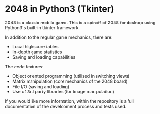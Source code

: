 # 2048 in Python3 (Tkinter)

2048 is a classic mobile game. This is a spinoff of 2048 for desktop using Python3's built-in tkinter framework.

In addition to the regular game mechanics, there are:
* Local highscore tables
* In-depth game statistics
* Saving and loading capabilities

The code features:
* Object oriented programming (utilised in switching views)
* Matrix manipulation (core mechanics of the 2048 board)
* File I/O (saving and loading)
* Use of 3rd party libraries (for image manipulation)

If you would like more information, within the repository is a full documentation of the development process and tests used.
